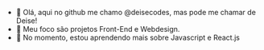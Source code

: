- 👋 Olá, aqui no github me chamo @deisecodes, mas pode me chamar de Deise!
- 👀 Meu foco são projetos Front-End e Webdesign.
- 🌱 No momento, estou aprendendo mais sobre Javascript e React.js

<!---
deisecodes/deisecodes is a ✨ special ✨ repository because its `README.md` (this file) appears on your GitHub profile.
You can click the Preview link to take a look at your changes.
--->
